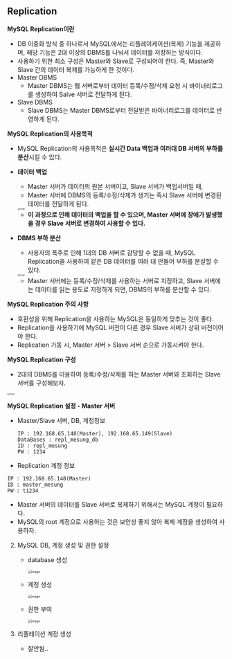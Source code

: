 ## Replication

**MySQL Replication이란**

- DB 이중화 방식 중 하나로서 MySQL에서는 리플레이케이션(복제) 기능을 제공하며, 해당 기능은 2대 이상의 DBMS를 나눠서 데이터를 저장하는 방식이다.
- 사용하기 위한 최소 구성은 Master와 Slave로 구성되어야 한다. 즉, Master와 Slave 간의 데이터 복제를 가능하게 한 것이다.
- Master DBMS
  - Master DBMS는 웹 서버로부터 데이터 등록/수정/삭제 요청 시 바이너리로그를 생성하여 Salve 서버로 전달하게 된다.
- Slave DBMS
  - Slave DBMS는 Master DBMS로부터 전달받은 바이너리로그를 데이터로 반영하게 된다.



**MySQL Replication의 사용목적**

- MySQL Replication의 사용목적은 **실시간 Data 백업과 여러대 DB 서버의 부하를 분산**시킬 수 있다.

- **데이터 백업**

  - Master 서버가 데이터의 원본 서버이고, Slave 서버가 백업서버일 때,
  - Master 서버에 DBMS의 등록/수정/삭제가 생기는 즉시 Slave 서버에 변경된 데이터를 전달하게 된다.

  <img src="https://user-images.githubusercontent.com/40616436/78155906-04e1e780-7479-11ea-97a9-01dc25bc81df.png" alt="image" style="zoom:30%;" />

  - **이 과정으로 인해 데이터의 백업을 할 수 있으며, Master 서버에 장애가 발생했을 경우 Slave 서버로 변경하여 사용할 수 있다.**

- **DBMS 부하 분산**

  - 사용자의 폭주로 인해 1대의 DB 서버로 감당할 수 없을 때, MySQL Replication을 사용하여 같은 DB 데이터를 여러 대 만들어 부하를 분살할 수 있다.

  <img src="https://user-images.githubusercontent.com/40616436/78156169-5f7b4380-7479-11ea-861c-9ee2f4fb2684.png" alt="image" style="zoom:30%;" />

  - Master 서버에는 등록/수정/삭제를 사용하는 서버로 지정하고, Slave 서버에는 데이터를 읽는 용도로 지정하게 되면, DBMS의 부하를 분산할 수 있다.



**MySQL Replication 주의 사항**

- 호환성을 위해 Replication을 사용하는 MySQL은 동일하게 맞추는 것이 좋다.
- Replication을 사용하기에 MySQL 버전이 다른 경우 Slave 서버가 상위 버전이어야 한다.
- Replication 가동 시, Master 서버 > Slave 서버 순으로 가동시켜야 한다.



**MySQL Replication 구성**

- 2대의 DBMS를 이용하여 등록/수정/삭제를 하는 Master 서버와 조회하는 Slave 서버를 구성해보자.

<img src="https://user-images.githubusercontent.com/40616436/78156169-5f7b4380-7479-11ea-861c-9ee2f4fb2684.png" alt="image" style="zoom:30%;" />



**MySQL Replication 설정 - Master 서버**

- Master/Slave 서버, DB, 계정정보

  ~~~
  IP : 192.168.65.148(Master), 192.168.65.149(Slave)
  DataBases : repl_mesung_db
  ID : repl_mesung
  PW : 1234
  ~~~

- Replication 계정 정보

~~~
IP : 192.168.65.148(Master)
ID : master_mesung
PW : t1234
~~~

- Master 서버의 데이터를 Slave 서버로 복제하기 위해서는 MySQL 계정이 필요하다.
- MySQL의  root 계정으로 사용하는 것은 보안상 좋지 않아 복제 계정을 생성하여 사용하자.



2. MySQL DB, 계정 생성 및 권한 설정

   - database 생성

     <img src="https://user-images.githubusercontent.com/40616436/78159524-a3704780-747d-11ea-8eca-de38fd32ba18.png" alt="image" style="zoom:50%;" />

   - 계정 생성

     <img src="https://user-images.githubusercontent.com/40616436/78167134-e84dab80-7488-11ea-9377-920c9930f4d1.png" alt="image" style="zoom:50%;" />

   - 권한 부여
   
     <img src="https://user-images.githubusercontent.com/40616436/78167443-75910000-7489-11ea-8868-6897cdd32f84.png" alt="image" style="zoom:50%;" />
   
2. 리플레이션 계정 생성

   - 잘안됨..

